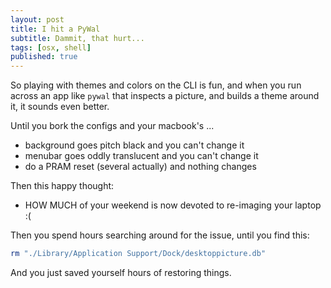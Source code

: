 ```yaml
---
layout: post
title: I hit a PyWal
subtitle: Dammit, that hurt...
tags: [osx, shell]
published: true
---
```


So playing with themes and colors on the CLI is fun, and when you run across an app like `pywal` that inspects a picture, and builds a theme around it, it sounds even better.

Until you bork the configs and your macbook's ...

- background goes pitch black and you can't change it
- menubar goes oddly translucent and you can't change it
- do a PRAM reset (several actually) and nothing changes

Then this happy thought:

- HOW MUCH of your weekend is now devoted to re-imaging your laptop :(

Then you spend hours searching around for the issue, until you find this:

```zsh
rm "./Library/Application Support/Dock/desktoppicture.db"
```

And you just saved yourself hours of restoring things.
